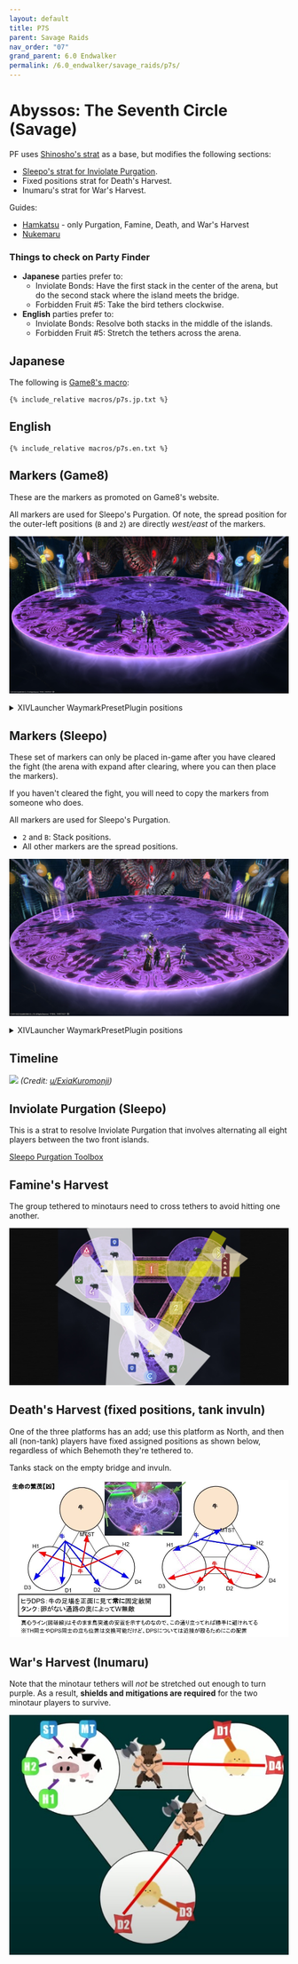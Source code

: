 ```yaml
---
layout: default
title: P7S
parent: Savage Raids
nav_order: "07"
grand_parent: 6.0 Endwalker
permalink: /6.0_endwalker/savage_raids/p7s/
---
```


# Abyssos: The Seventh Circle (Savage)

PF uses [Shinosho's strat](https://youtu.be/JOMBTuWf-j8) as a base, but modifies the following sections:

- [Sleepo's strat for Inviolate Purgation](https://ff14.toolboxgaming.space/?id=339073562612661&preview=1).
- Fixed positions strat for Death's Harvest.
- Inumaru's strat for War's Harvest.

Guides:

- [Hamkatsu](https://youtu.be/_mkllPXUVuI) - only Purgation, Famine, Death, and War's Harvest
- [Nukemaru](https://youtu.be/iaxDpAfkTIA)

### Things to check on Party Finder

- **Japanese** parties prefer to:
  - Inviolate Bonds: Have the first stack in the center of the arena, but do the second stack where the island meets the bridge.
  - Forbidden Fruit #5: Take the bird tethers clockwise.
- **English** parties prefer to:
  - Inviolate Bonds: Resolve both stacks in the middle of the islands.
  - Forbidden Fruit #5: Stretch the tethers across the arena.

## Japanese

The following is [Game8's macro](https://game8.jp/ff14/479465):
```
{% include_relative macros/p7s.jp.txt %}
```

## English
```
{% include_relative macros/p7s.en.txt %}
```

## Markers (Game8)

These are the markers as promoted on Game8's website.

All markers are used for Sleepo's Purgation. Of note, the spread position for the outer-left positions (`B` and `2`) are directly *west/east* of the markers.

![](images/markers_game8.jpg)
<details markdown=block>
<summary>XIVLauncher WaymarkPresetPlugin positions</summary>

```json
{"Name":"P7S (Game8)","MapID":877,"A":{"X":114.29,"Y":0.0,"Z":86.151,"ID":0,"Active":true},"B":{"X":119.543,"Y":0.0,"Z":96.25,"ID":1,"Active":true},"C":{"X":114.29,"Y":0.0,"Z":100.75,"ID":2,"Active":true},"D":{"X":114.29,"Y":0.0,"Z":91.75,"ID":3,"Active":true},"One":{"X":85.71,"Y":0.0,"Z":86.151,"ID":4,"Active":true},"Two":{"X":80.457,"Y":0.0,"Z":96.25,"ID":5,"Active":true},"Three":{"X":85.71,"Y":0.0,"Z":100.75,"ID":6,"Active":true},"Four":{"X":85.71,"Y":0.0,"Z":91.75,"ID":7,"Active":true}}
```

</details>

## Markers (Sleepo)

These set of markers can only be placed in-game after you have cleared the fight (the arena with expand after clearing, where you can then place the markers).

If you haven't cleared the fight, you will need to copy the markers from someone who does.

All markers are used for Sleepo's Purgation.

- `2` and `B`: Stack positions.
- All other markers are the spread positions.

![](images/markers_sleepo.jpg)
<details markdown=block>
<summary>XIVLauncher WaymarkPresetPlugin positions</summary>

```json
{"Name":"P7S (Sleepo)","MapID":877,"A":{"X":114.29,"Y":0.0,"Z":82.75,"ID":0,"Active":true},"B":{"X":122.084,"Y":0.0,"Z":87.25,"ID":1,"Active":true},"C":{"X":122.0842,"Y":0.0,"Z":96.25,"ID":2,"Active":true},"D":{"X":114.29,"Y":0.0,"Z":100.75,"ID":3,"Active":true},"One":{"X":85.71,"Y":0.0,"Z":82.75,"ID":4,"Active":true},"Two":{"X":77.915,"Y":0.0,"Z":87.25,"ID":5,"Active":true},"Three":{"X":77.915,"Y":0.0,"Z":96.25,"ID":6,"Active":true},"Four":{"X":85.71,"Y":0.0,"Z":100.75,"ID":7,"Active":true}}
```

</details>

## Timeline
![](https://preview.redd.it/gvazt7d9ngm91.png?width=1718&format=png&auto=webp&s=c04fcb786ac3df24733e4136cda2e927cf2727ce)
*(Credit: [u/ExiaKuromonji](https://www.reddit.com/r/ffxiv/comments/x891mn/p7s_timeline/))*

## Inviolate Purgation (Sleepo)

This is a strat to resolve Inviolate Purgation that involves alternating all eight players between the two front islands.

[Sleepo Purgation Toolbox](https://ff14.toolboxgaming.space/?id=339073562612661&preview=1)

## Famine's Harvest

The group tethered to minotaurs need to cross tethers to avoid hitting one another.

![](images/famines_harvest.jpg)

## Death's Harvest (fixed positions, tank invuln)

One of the three platforms has an add; use this platform as North, and then all (non-tank) players have fixed assigned positions as shown below, regardless of which Behemoth they're tethered to.

Tanks stack on the empty bridge and invuln.

![](images/deaths_harvest.jpg)

## War's Harvest (Inumaru)

Note that the minotaur tethers will *not* be stretched out enough to turn purple. As a result, **shields and mitigations are required** for the two minotaur players to survive.

![](images/wars_harvest.jpg)